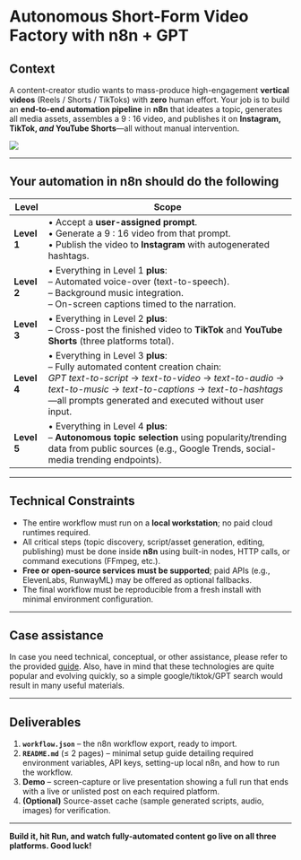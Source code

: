 # Autonomous Short-Form Video Factory with n8n + GPT

## Context  
A content-creator studio wants to mass-produce high-engagement **vertical videos** (Reels / Shorts / TikToks) with **zero** human effort. Your job is to build an **end-to-end automation pipeline** in **n8n** that ideates a topic, generates all media assets, assembles a 9 : 16 video, and publishes it on **Instagram, TikTok, _and_ YouTube Shorts**—all without manual intervention.

![](https://community.n8n.io/uploads/default/original/3X/7/9/7999c827c703571da7adff0a92672c31fd848755.jpeg)

---

## Your automation in n8n should do the following

| Level | Scope |
|-------|-------|
| **Level 1** | • Accept a **user-assigned prompt**.<br>• Generate a 9 : 16 video from that prompt.<br>• Publish the video to **Instagram** with autogenerated hashtags. |
| **Level 2** | • Everything in Level 1 **plus**:<br>  – Automated voice-over (text-to-speech).<br>  – Background music integration.<br>  – On-screen captions timed to the narration. |
| **Level 3** | • Everything in Level 2 **plus**:<br>  – Cross-post the finished video to **TikTok** and **YouTube Shorts** (three platforms total). |
| **Level 4** | • Everything in Level 3 **plus**:<br>  – Fully automated content creation chain:<br>     *GPT text-to-script* → *text-to-video* → *text-to-audio* → *text-to-music* → *text-to-captions* → *text-to-hashtags*—all prompts generated and executed without user input. |
| **Level 5** | • Everything in Level 4 **plus**:<br>  – **Autonomous topic selection** using popularity/trending data from public sources (e.g., Google Trends, social-media trending endpoints). |

---

## Technical Constraints

* The entire workflow must run on a **local workstation**; no paid cloud runtimes required.  
* All critical steps (topic discovery, script/asset generation, editing, publishing) must be done inside **n8n** using built-in nodes, HTTP calls, or command executions (FFmpeg, etc.).  
* **Free or open-source services must be supported**; paid APIs (e.g., ElevenLabs, RunwayML) may be offered as optional fallbacks.  
* The final workflow must be reproducible from a fresh install with minimal environment configuration.

---

## Case assistance  

In case you need technical, conceptual, or other assistance, please refer to the provided [guide](guide.md). Also, have in mind that these technologies are quite popular and evolving quickly, so a simple google/tiktok/GPT search would result in many useful materials.


---

## Deliverables

1. **`workflow.json`** – the n8n workflow export, ready to import.  
2. **`README.md`** (≤ 2 pages) – minimal setup guide detailing required environment variables, API keys, setting-up local n8n, and how to run the workflow.  
3. **Demo** – screen-capture or live presentation showing a full run that ends with a live or unlisted post on each required platform.  
4. **(Optional)** Source-asset cache (sample generated scripts, audio, images) for verification.

---

**Build it, hit Run, and watch fully-automated content go live on all three platforms. Good luck!**
